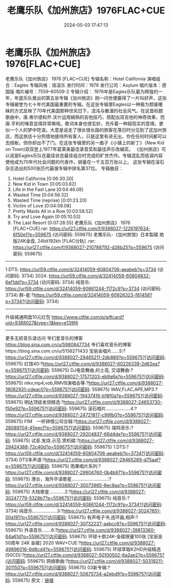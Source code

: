﻿---
title: 老鹰乐队《加州旅店》1976FLAC+CUE
date: 2024-05-03 17:47:13
categories: 外语音乐
tags: 外语音乐
---
# 老鹰乐队《加州旅店》1976[FLAC+CUE]

老鹰乐队《加州旅店》 1976 [FLAC+CUE]
专辑名称：Hotel California
演唱组合：Eagles
专辑风格：摇滚乐
发行时间：1976
发行公司：Asylum
唱片版本：德国版
唱片编号：7559-60509-2
专辑介绍：
1976年是Eagles乐队最为辉煌的一年，年底乐队推出的第五张专辑《加州旅店》刚一问世便赢得了一片叫好声，这张专辑被誉为七十年代美国最重要的专辑。在这张专辑里Eagles以一种极为颓废暧昧的方式反映了70年代美国那种世风日下，混沌与散漫的社会风气。在这首标题歌曲中，唐.弗尔德和乔.沃什运用娴熟的吉他技巧，搭配出双吉他的神奇效果，而唐.亨利的嗓音显得异常嘶哑。歌词本身也很玄妙，充斥着一种超现实的意境，更似一个人的梦中呓语。大意是说走了很长很长路的旅客在落日时分见到了这加州旅店，而这旅店十分热情地接待所有客人，只是这里有进无出，你在任何时间都可以去结帐，但你却出不了门。在这张专辑里的另一曲子《小镇上的新丁》（New
Kid on Town)双双登上1977年葛莱美最佳录音奖和最佳声乐改编奖。
《加州旅店》可以说是Eagles乐队在最佳状态最佳组合时完成的旷世杰作。专辑混乱而低调内容使他成为70年代社会问题的代表作，销量在一千五百万张以上。
这张专辑在滚石杂志选出的500张历代最强专辑中排名第37位。
专辑曲目：
01. Hotel California [0:06:30.20]
02. New Kid in Town [0:05:03.62]
03. Life in the Fast Lane [0:04:46.08]
04. Wasted Time [0:04:56.32]
05. Wasted Time (reprise) [0:01:23.20]
06. Victim of Love [0:04:09.08]
07. Pretty Maids All in a Row [0:03:58.52]
08. Try and Love Again [0:05:10.53]
09. The Last Resort [0:07:28.55]
老鹰乐队《加州旅店》 1976 [FLAC+CUE].rar: https://url27.ctfile.com/f/9388027-1226197634-6f50e1?p=559675
(访问密码: 559675)
老鹰乐队-《加州旅馆》日本製碟 绝版24K金盘, 24bit192kh [FLAC分轨] .rar: https://url27.ctfile.com/f/9388027-210788792-d26b25?p=559675
(访问密码: 559675)
**********************************************************************************************
1.DTS: https://url59.ctfile.com/d/32414059-60804706-aeabeb?p=3734
(访问密码: 3734)
2024: https://url59.ctfile.com/d/32414059-60804832-6ef1dd?p=3734
(访问密码: 3734)
纯音乐: https://url59.ctfile.com/d/32414059-60861244-1172c9?p=3734
(访问密码: 3734)
群-星:?https://url59.ctfile.com/d/32414059-60926323-f81456?p=3734?(访问密码:
3734)
*****************************************************
升级城通网盘10元红包 https://www.ctfile.com/p/giftcard?uid=9388027&type=1&key=e139f4
**************************
更多无损音乐请访问
爷们爱音乐的博客
https://blog.sina.com.cn/u/5980847734
爷们喜欢音乐的博客https://blog.sina.com.cn/u/5156271433
宝丽金唱片......5:?https://url27.ctfile.com/d/9388027-29465211-2db889?p=559675?(访问密码:
559675)
红馆40:?https://url27.ctfile.com/d/9388027-60226339-2d62ea?p=559675?(访问密码:
559675)
DJ电音舞曲,的士高, 交谊舞曲:?https://url27.ctfile.com/d/9388027-17571203-eb9a6a?p=559675?(访问密码:
559675)
mkv,mp4,vob,RMVB演唱会等:?https://url27.ctfile.com/d/9388027-18082931-cdeac0?p=559675?(访问密码:
559675)
WAV,FLAC,APE,MP3:?https://url27.ctfile.com/d/9388027-19437416-b18f0a?p=559675?(访问密码:
559675)
明达顶级发烧精选:?https://url27.ctfile.com/d/9388027-24653730-f50e92?p=559675?(访问密码:
559675)
滚石唱片...................4:?https://url27.ctfile.com/d/9388027-24721817-c99fb0?p=559675?(访问密码:
559675)
FIM　一听钟情公司合辑:?https://url27.ctfile.com/d/9388027-28089704-45eecf?p=559675?(访问密码:
559675)
瑞鸣音乐:?https://url27.ctfile.com/d/9388027-29204837-66d4de?p=559675?(访问密码:
559675)
试音.发烧.示范.煲机碟:?https://url27.ctfile.com/d/9388027-29424388-72c40d?p=559675?(访问密码:
559675)
1.DTS:?https://url59.ctfile.com/d/32414059-60804706-aeabeb?p=3734?(访问密码:
3734)
DTS多声道:?https://url27.ctfile.com/d/9388027-29465289-d75aaf?p=559675?(访问密码:
559675)
雨果唱片系列:?https://url27.ctfile.com/d/9388027-29904760-0b4b97?p=559675?(访问密码:
559675)
港台，海外华语歌星............................:?https://url27.ctfile.com/d/9388027-30073965-8ec8aa?p=559675?(访问密码:
559675)
大陆歌星............2:?https://url27.ctfile.com/d/9388027-30247779-5328b7?p=559675?(访问密码:
559675)
纯音乐:?https://url59.ctfile.com/d/32414059-60861244-1172c9?p=3734?(访问密码:
3734)
纯音乐...................3:?https://url27.ctfile.com/d/9388027-30247851-00a191?p=559675?(访问密码:
559675)
有声电子书,连环画,相声:?https://url27.ctfile.com/d/9388027-30732237-aabcc6?p=559675?(访问密码:
559675)
外语音乐.......6:?https://url27.ctfile.com/d/9388027-39813360-64a61d?p=559675?(访问密码:
559675)
环球十款24K-金碟限量100张 [宝丽金50周年 24K 金碟] 2020 WAV+CUE:?https://url27.ctfile.com/d/9388027-49896016-6d8cd4?p=559675?(访问密码:
559675)
环球萃取K2HD升级精选[50CD]:?https://url27.ctfile.com/d/9388027-50100502-6a2ae2?p=559675?(访问密码:
559675)
网络歌曲:?https://url27.ctfile.com/d/9388027-50319211-301150?p=559675?(访问密码:
559675)
03新专辑:?https://url27.ctfile.com/d/9388027-50675734-a2ebd9?p=559675?(访问密码:
559675)
原文：[链接](https://blog.sina.com.cn/s/blog_1647c7e76010315gs.html)